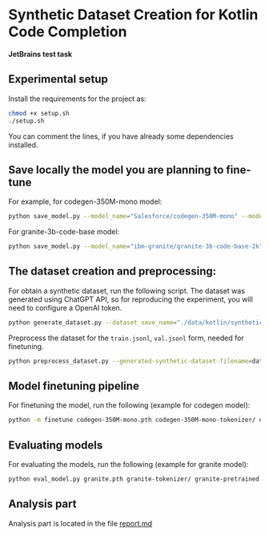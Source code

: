 # Synthetic Dataset Creation for Kotlin Code Completion
**JetBrains test task**

## Experimental setup

Install the requirements for the project as:
```bash
chmod +x setup.sh
./setup.sh
```
You can comment the lines, if you have already some dependencies installed. 


## Save locally the model you are planning to fine-tune

For example, for codegen-350M-mono model:
```bash
python save_model.py --model_name="Salesforce/codegen-350M-mono" --model_save_name="codegen-350M-mono.pth" --tokenizer_save_path_name="codegen-350M-mono-tokenizer/"
```

For granite-3b-code-base model:
```bash
python save_model.py --model_name="ibm-granite/granite-3b-code-base-2k" --model_save_name="granite.pth" --tokenizer_save_path_name="granite-tokenizer/"
```

## The dataset creation and preprocessing:

For obtain a synthetic dataset, run the following script. The dataset was generated using ChatGPT API, so for reproducing the experiment, you will need to configure a OpenAI token.

```bash
python generate_dataset.py --dataset_save_name="./data/kotlin/synthetic_dataset_7k.json" --dataset_size=7000
```
Preprocess the dataset for the `train.jsonl`, `val.jsonl` form, needed for finetuning.
```bash
python preprocess_dataset.py --generated-synthetic-dataset-filename=data/kotlin/synthetic_dataset_7k.json --dataset-save-path=./data/kotlin
```

## Model finetuning pipeline

For finetuning the model, run the following (example for codegen model):

```bash
python -m finetune codegen-350M-mono.pth codegen-350M-mono-tokenizer/ data/kotlin/ --batch_size=1
```

## Evaluating models

For evaluating the models, run the following (example for granite model):

```bash
python eval_model.py granite.pth granite-tokenizer/ granite-pretrained
```

## Analysis part
Analysis part is located in the file [report.md](report.md)


